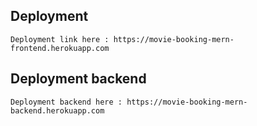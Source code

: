 ## Deployment
    Deployment link here : https://movie-booking-mern-frontend.herokuapp.com


## Deployment backend      
    Deployment backend here : https://movie-booking-mern-backend.herokuapp.com